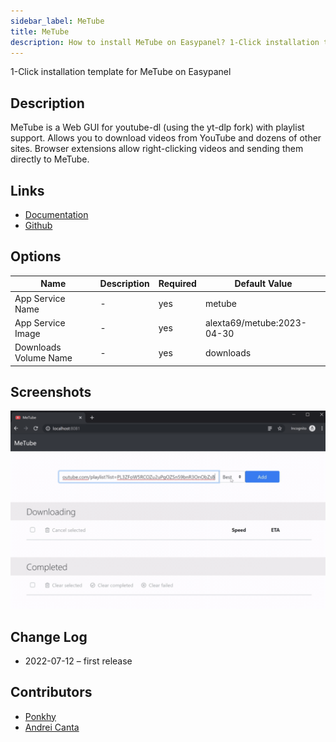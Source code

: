 ```yaml
---
sidebar_label: MeTube
title: MeTube
description: How to install MeTube on Easypanel? 1-Click installation template for MeTube on Easypanel
---
```


<!-- generated -->

1-Click installation template for MeTube on Easypanel

## Description

MeTube is a Web GUI for youtube-dl (using the yt-dlp fork) with playlist support. Allows you to download videos from YouTube and dozens of other sites. Browser extensions allow right-clicking videos and sending them directly to MeTube. 

## Links

- [Documentation](https://github.com/alexta69/metube)
- [Github](https://github.com/alexta69/metube)

## Options

Name | Description | Required | Default Value
-|-|-|-
App Service Name | - | yes | metube
App Service Image | - | yes | alexta69/metube:2023-04-30
Downloads Volume Name | - | yes | downloads

## Screenshots

![MeTube Screenshot](./assets/screenshot.png)

## Change Log

- 2022-07-12 – first release

## Contributors

- [Ponkhy](https://github.com/Ponkhy)
- [Andrei Canta](https://github.com/deiucanta)
